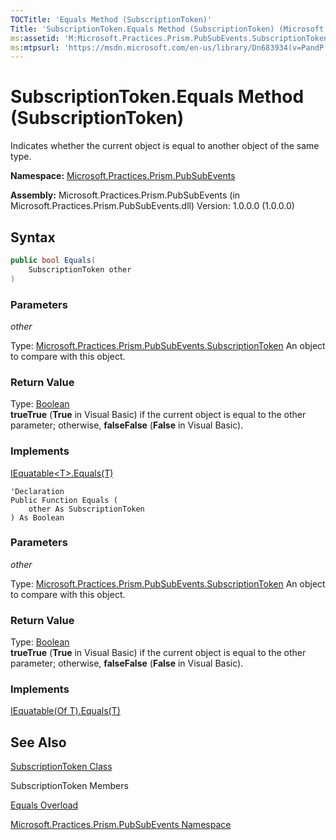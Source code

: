 ```yaml
---
TOCTitle: 'Equals Method (SubscriptionToken)'
Title: 'SubscriptionToken.Equals Method (SubscriptionToken) (Microsoft.Practices.Prism.PubSubEvents)'
ms:assetid: 'M:Microsoft.Practices.Prism.PubSubEvents.SubscriptionToken.Equals(Microsoft.Practices.Prism.PubSubEvents.SubscriptionToken)'
ms:mtpsurl: 'https://msdn.microsoft.com/en-us/library/Dn683934(v=PandP.50)'
---
```


# SubscriptionToken.Equals Method (SubscriptionToken)

Indicates whether the current object is equal to another object of the same type.

**Namespace:** [Microsoft.Practices.Prism.PubSubEvents](https://msdn.microsoft.com/en-us/library/microsoft.practices.prism.pubsubevents(v=pandp.50))

**Assembly:** Microsoft.Practices.Prism.PubSubEvents (in Microsoft.Practices.Prism.PubSubEvents.dll) Version: 1.0.0.0 (1.0.0.0)

## Syntax

```C#
public bool Equals(
	SubscriptionToken other
)
```

### Parameters

*other*

Type: [Microsoft.Practices.Prism.PubSubEvents.SubscriptionToken](https://msdn.microsoft.com/en-us/library/microsoft.practices.prism.pubsubevents.subscriptiontoken(v=pandp.50))
	An object to compare with this object.

### Return Value

Type: [Boolean](http://msdn.microsoft.com/en-us/library/a28wyd50)<br/>
**trueTrue** (**True** in Visual Basic) if the current object is equal to the other parameter; otherwise, **falseFalse** (**False** in Visual Basic).
### Implements

[IEquatable&lt;T&gt;.Equals(T)](http://msdn2.microsoft.com/en-us/library/ms131190)


```VB
'Declaration
Public Function Equals ( 
	other As SubscriptionToken
) As Boolean
```

### Parameters

*other*

Type: [Microsoft.Practices.Prism.PubSubEvents.SubscriptionToken](https://msdn.microsoft.com/en-us/library/microsoft.practices.prism.pubsubevents.subscriptiontoken(v=pandp.50))
	An object to compare with this object.

### Return Value

Type: [Boolean](http://msdn.microsoft.com/en-us/library/a28wyd50)<br/>
**trueTrue** (**True** in Visual Basic) if the current object is equal to the other parameter; otherwise, **falseFalse** (**False** in Visual Basic).
### Implements

[IEquatable(Of T).Equals(T)](http://msdn.microsoft.com/en-us/library/ms131190)

## See Also

[SubscriptionToken Class](https://msdn.microsoft.com/en-us/library/microsoft.practices.prism.pubsubevents.subscriptiontoken(v=pandp.50))

SubscriptionToken Members

[Equals Overload](https://msdn.microsoft.com/en-us/library/microsoft.practices.prism.pubsubevents.subscriptiontoken.equals(v=pandp.50))

[Microsoft.Practices.Prism.PubSubEvents Namespace](https://msdn.microsoft.com/en-us/library/microsoft.practices.prism.pubsubevents(v=pandp.50))
